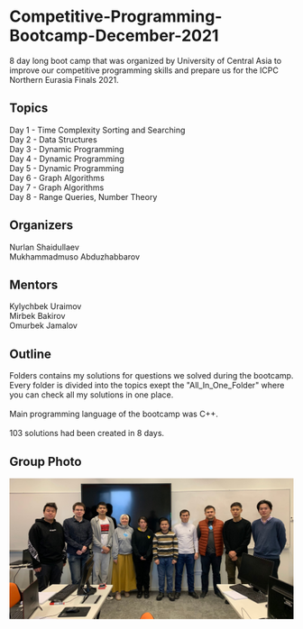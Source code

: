 # Competitive-Programming-Bootcamp-December-2021
8 day long boot camp that was organized by University of Central Asia to improve our competitive programming skills and prepare us for the ICPC Northern Eurasia Finals 2021.

## Topics

Day 1 - Time Complexity Sorting and Searching <br />
Day 2 - Data Structures <br />
Day 3 - Dynamic Programming <br />
Day 4 - Dynamic Programming <br />
Day 5 - Dynamic Programming <br />
Day 6 - Graph Algorithms <br />
Day 7 - Graph Algorithms <br />
Day 8 - Range Queries, Number Theory <br />

## Organizers
Nurlan Shaidullaev <br />
Mukhammadmuso Abduzhabbarov <br />

## Mentors
Kylychbek Uraimov  <br />
Mirbek Bakirov  <br />
Omurbek Jamalov  <br />

## Outline
Folders contains my solutions for questions we solved during the bootcamp. Every folder is divided into the topics exept the "All_In_One_Folder" where you can check all my solutions in one place.
<br />
<br />
Main programming language of the bootcamp was C++.
<br />
<br />
103 solutions had been created in 8 days.



## Group Photo
![](img.jpg)
